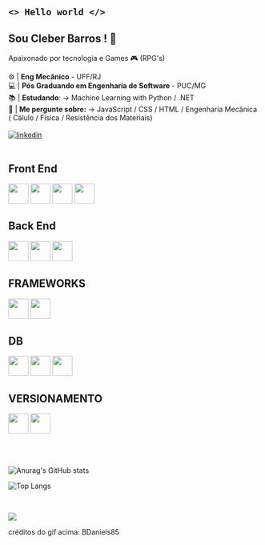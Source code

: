 ## <code><>   Hello world  </></code>

## Sou Cleber Barros ! 👋<br>
Apaixonado por tecnologia e Games 🎮 (RPG's)

:gear: | **Eng Mecânico** - UFF/RJ <br>
:computer: | **Pós Graduando em Engenharia de Software** - PUC/MG<br>
📚 | **Estudando**: -> Machine Learning with Python / .NET <br>
💬 | **Me pergunte sobre:** -> JavaScript / CSS / HTML / Engenharia Mecânica ( Cálulo / Física / Resistência dos Materiais)
<br><br>
[![linkedin](https://img.shields.io/badge/LinkedIn-0077B5?style=for-the-badge&logo=linkedin&logoColor=white)](https://www.linkedin.com/in/cleber-barros-b6251a163/)
<br><br>
  
  ## Front End
<div>
<img src="https://cdn.jsdelivr.net/gh/devicons/devicon/icons/html5/html5-original.svg" width="40px">
<img src="https://cdn.jsdelivr.net/gh/devicons/devicon/icons/css3/css3-original.svg" width="40px">
<img src="https://cdn.jsdelivr.net/gh/devicons/devicon/icons/react/react-original.svg" width="40px">
<img src="https://cdn.jsdelivr.net/gh/devicons/devicon/icons/javascript/javascript-original.svg" width="40px">
</div>
  
  ## Back End
  <div>
<img src="https://cdn.jsdelivr.net/gh/devicons/devicon/icons/java/java-original.svg" width="40px">
<img src="https://cdn.jsdelivr.net/gh/devicons/devicon/icons/python/python-original.svg" width="40px">
<img src="https://cdn.jsdelivr.net/gh/devicons/devicon/icons/csharp/csharp-original.svg" width="40px">
 </div>

  ## FRAMEWORKS
   <div>
  <img src="https://cdn.jsdelivr.net/gh/devicons/devicon/icons/spring/spring-original.svg" width="40px"> 
  <img src="https://cdn.jsdelivr.net/gh/devicons/devicon/icons/dotnetcore/dotnetcore-original.svg" width="40px">
   </div>
  
  ## DB
  <div>
   <img src="https://cdn.jsdelivr.net/gh/devicons/devicon/icons/mysql/mysql-original.svg" width="40px"/>
   <img src="https://cdn.jsdelivr.net/gh/devicons/devicon/icons/postgresql/postgresql-plain-wordmark.svg" width="40px" />
   <img src="https://cdn.jsdelivr.net/gh/devicons/devicon/icons/microsoftsqlserver/microsoftsqlserver-plain-wordmark.svg" width="40px" />
  </div>

## VERSIONAMENTO
  <div>
    <img src="https://cdn.jsdelivr.net/gh/devicons/devicon/icons/git/git-original.svg" width="40px">
    <img src="https://cdn.jsdelivr.net/gh/devicons/devicon/icons/github/github-original-wordmark.svg" width="40px"/>
  </div>
  

<br><br>
  

![Anurag's GitHub stats](https://github-readme-stats.vercel.app/api?username=cleberbarros1&show_icons=true&theme=merko)

  
  ![Top Langs](https://github-readme-stats.vercel.app/api/top-langs/?username=cleberbarros1&layout=compact&theme=merko&card_width=450)

  <br>

[![](https://c.tenor.com/zOoVaNGp6IsAAAAd/mario-game.gif)](https://c.tenor.com/zOoVaNGp6IsAAAAd/mario-game.gif)

créditos do gif acima: BDaniels85

<!--
**cleberbarros1/cleberbarros1** is a ✨ _special_ ✨ repository because its `README.md` (this file) appears on your GitHub profile.

Here are some ideas to get you started:

- 🔭 I’m currently working on ...
- 🌱 I’m currently learning ...
- 👯 I’m looking to collaborate on ...
- 🤔 I’m looking for help with ...
- 💬 Ask me about ...
- 📫 How to reach me: ...
- 😄 Pronouns: ...
- ⚡ Fun fact: ...
-->
